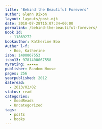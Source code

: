 ```yaml
---
title: 'Behind the Beautiful Forevers'
author: Glenn Dixon
layout: layouts/post.njk
date: 2018-07-28T15:07:34+00:00
permalink: /behind-the-beautiful-forevers/
Book Id:
  - 11869272
bookauthor: Katherine Boo
Author l-f:
  - Boo, Katherine
isbn: 1400067553
isbn13: 9781400067558
myrating: ★★★★★
publisher: Random House
pages: 256
yearpublished: 2012
dateread:
  - 2013/02/02
status: read
categories:
  - GoodReads
  - Uncategorized
tags:
  - posts
  - books
---
```

